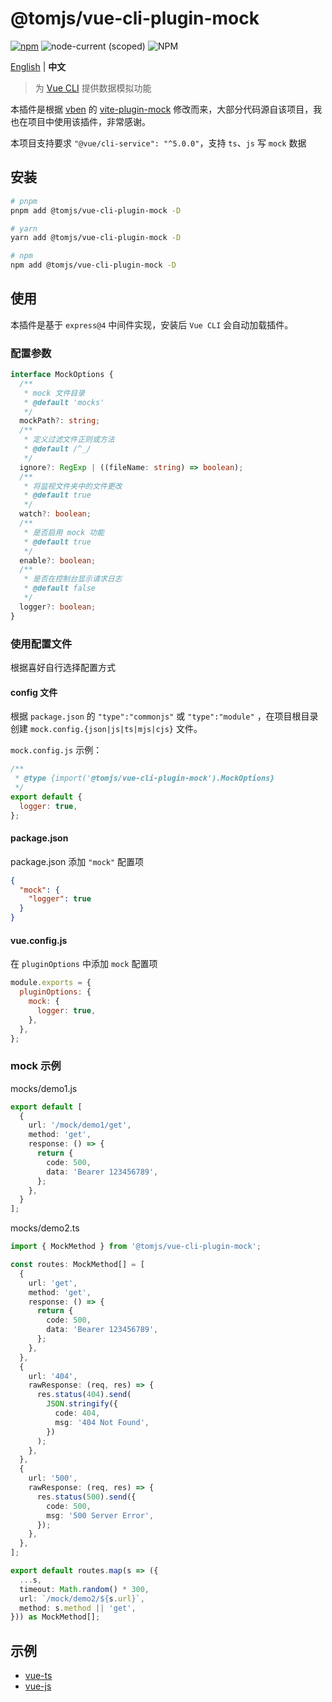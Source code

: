 # @tomjs/vue-cli-plugin-mock

[![npm](https://img.shields.io/npm/v/@tomjs/vue-cli-plugin-mock)](https://www.npmjs.com/package/@tomjs/vue-cli-plugin-mock) ![node-current (scoped)](https://img.shields.io/node/v/@tomjs/vue-cli-plugin-mock) ![NPM](https://img.shields.io/npm/l/@tomjs/vue-cli-plugin-mock)

[English](./README.md) | **中文**

> 为 [Vue CLI](https://cli.vuejs.org/) 提供数据模拟功能

本插件是根据 [vben](https://github.com/vbenjs) 的 [vite-plugin-mock](https://github.com/vbenjs/vite-plugin-mock) 修改而来，大部分代码源自该项目，我也在项目中使用该插件，非常感谢。

本项目支持要求 `"@vue/cli-service": "^5.0.0"`，支持 `ts`、`js` 写 `mock` 数据

## 安装

```bash
# pnpm
pnpm add @tomjs/vue-cli-plugin-mock -D

# yarn
yarn add @tomjs/vue-cli-plugin-mock -D

# npm
npm add @tomjs/vue-cli-plugin-mock -D
```

## 使用

本插件是基于 `express@4` 中间件实现，安装后 `Vue CLI` 会自动加载插件。

### 配置参数

```ts
interface MockOptions {
  /**
   * mock 文件目录
   * @default 'mocks'
   */
  mockPath?: string;
  /**
   * 定义过滤文件正则或方法
   * @default /^_/
   */
  ignore?: RegExp | ((fileName: string) => boolean);
  /**
   * 将监视文件夹中的文件更改
   * @default true
   */
  watch?: boolean;
  /**
   * 是否启用 mock 功能
   * @default true
   */
  enable?: boolean;
  /**
   * 是否在控制台显示请求日志
   * @default false
   */
  logger?: boolean;
}
```

### 使用配置文件

根据喜好自行选择配置方式

#### config 文件

根据 `package.json` 的 `"type":"commonjs"` 或 `"type":"module"` ，在项目根目录创建 `mock.config.{json|js|ts|mjs|cjs}` 文件。

`mock.config.js` 示例：

```js
/**
 * @type {import('@tomjs/vue-cli-plugin-mock').MockOptions}
 */
export default {
  logger: true,
};
```

#### package.json

package.json 添加 `"mock"` 配置项

```json
{
  "mock": {
    "logger": true
  }
}
```

#### vue.config.js

在 `pluginOptions` 中添加 `mock` 配置项

```js
module.exports = {
  pluginOptions: {
    mock: {
      logger: true,
    },
  },
};
```

### mock 示例

mocks/demo1.js

```ts
export default [
  {
    url: '/mock/demo1/get',
    method: 'get',
    response: () => {
      return {
        code: 500,
        data: 'Bearer 123456789',
      };
    },
  }
];
```

mocks/demo2.ts

```ts
import { MockMethod } from '@tomjs/vue-cli-plugin-mock';

const routes: MockMethod[] = [
  {
    url: 'get',
    method: 'get',
    response: () => {
      return {
        code: 500,
        data: 'Bearer 123456789',
      };
    },
  },
  {
    url: '404',
    rawResponse: (req, res) => {
      res.status(404).send(
        JSON.stringify({
          code: 404,
          msg: '404 Not Found',
        })
      );
    },
  },
  {
    url: '500',
    rawResponse: (req, res) => {
      res.status(500).send({
        code: 500,
        msg: '500 Server Error',
      });
    },
  },
];

export default routes.map(s => ({
  ...s,
  timeout: Math.random() * 300,
  url: `/mock/demo2/${s.url}`,
  method: s.method || 'get',
})) as MockMethod[];
```

## 示例

- [vue-ts](./examples/vue-ts)
- [vue-js](./examples/vue-js)

